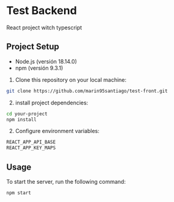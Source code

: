 # Test Backend

React project witch typescript

## Project Setup

- Node.js (versión 18.14.0)
- npm (versión 9.3.1)

1. Clone this repository on your local machine:

```bash
git clone https://github.com/marin95santiago/test-front.git
```
2. install project dependencies:

```bash
cd your-project
npm install
```

2. Configure environment variables:

```bash
REACT_APP_API_BASE
REACT_APP_KEY_MAPS
```

## Usage
To start the server, run the following command:

```bash
npm start
```


